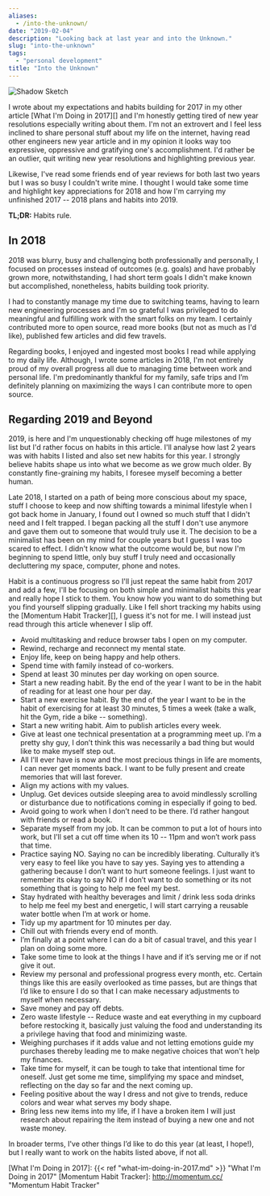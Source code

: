 ```yaml
---
aliases:
  - /into-the-unknown/
date: "2019-02-04"
description: "Looking back at last year and into the Unknown."
slug: "into-the-unknown"
tags:
  - "personal development"
title: "Into the Unknown"
---
```



![Shadow Sketch][]


I wrote about my expectations and habits building for 2017 in my other article [What I'm Doing in 2017][] and I'm honestly getting tired of new year resolutions especially writing about them. I'm not an extrovert and I feel less inclined to share personal stuff about my life on the internet, having read other engineers new year article and in my opinion it looks way too expressive, oppressive and gratifying one's accomplishment. I'd rather be an outlier, quit writing new year resolutions and highlighting previous year.

Likewise, I've read some friends end of year reviews for both last two years but I was so busy I couldn't write mine. I thought I would take some time and highlight key appreciations for 2018 and how I'm carrying my unfinished 2017 -- 2018 plans and habits into 2019.


**TL;DR:** Habits rule.


## In 2018

2018 was blurry, busy and challenging both professionally and personally, I focused on processes instead of outcomes (e.g. goals) and have probably grown more, notwithstanding, I had short term goals I didn't make known but accomplished, nonetheless, habits building took priority.

I had to constantly manage my time due to switching teams, having to learn new engineering processes and I'm so grateful I was privileged to do meaningful and fulfilling work with the smart folks on my team. I certainly contributed more to open source, read more books (but not as much as I'd like), published few articles and did few travels.

Regarding books, I enjoyed and ingested most books I read while applying to my daily life. Although, I wrote some articles in 2018, I'm not entirely proud of my overall progress all due to managing time between work and personal life. I'm predominantly thankful for my family, safe trips and I’m definitely planning on maximizing the ways I can contribute more to open source.


## Regarding 2019 and Beyond

2019, is here and I'm unquestionably checking off huge milestones of my list but I'd rather focus on habits in this article. I'll analyse how last 2 years was with habits I listed and also set new habits for this year. I strongly believe habits shape us into what we become as we grow much older. By constantly fine-graining my habits, I foresee myself becoming a better human.

Late 2018, I started on a path of being more conscious about my space, stuff I choose to keep and now shifting towards a minimal lifestyle when I got back home in January, I found out I owned so much stuff that I didn't need and I felt trapped. I began packing all the stuff I don't use anymore and gave them out to someone that would truly use it. The decision to be a minimalist has been on my mind for couple years but I guess I was too scared to effect. I didn't know what the outcome would be, but now I'm beginning to spend little, only buy stuff I truly need and occasionally decluttering my space, computer, phone and notes.

Habit is a continuous progress so I'll just repeat the same habit from 2017 and add a few, I'll be focusing on both simple and minimalist habits this year and really hope I stick to them. You know how you want to do something but you find yourself slipping gradually. Like I fell short tracking my habits using the [Momentum Habit Tracker][], I guess it's not for me. I will instead just read through this article whenever I slip off.

- Avoid multitasking and reduce browser tabs I open on my computer.
- Rewind, recharge and reconnect my mental state.
- Enjoy life, keep on being happy and help others.
- Spend time with family instead of co-workers.
- Spend at least 30 minutes per day working on open source.
- Start a new reading habit. By the end of the year I want to be in the habit of reading for at least one hour per day.
- Start a new exercise habit. By the end of the year I want to be in the habit of exercising for at least 30 minutes, 5 times a week (take a walk, hit the Gym, ride a bike -- something).
- Start a new writing habit. Aim to publish articles every week.
- Give at least one technical presentation at a programming meet up. I’m a pretty shy guy, I don’t think this was necessarily a bad thing but would like to make myself step out.
- All I'll ever have is now and the most precious things in life are moments, I can never get moments back. I want to be fully present and create memories that will last forever.
- Align my actions with my values.
- Unplug. Get devices outside sleeping area to avoid mindlessly scrolling or disturbance due to notifications coming in especially if going to bed.
- Avoid going to work when I don’t need to be there. I’d rather hangout with friends or read a book.
- Separate myself from my job. It can be common to put a lot of hours into work, but I'll set a cut off time when its 10 -- 11pm and won’t work pass that time.
- Practice saying NO. Saying no can be incredibly liberating. Culturally it’s very easy to feel like you have to say yes. Saying yes to attending a gathering because I don’t want to hurt someone feelings. I just want to remember its okay to say NO if I don’t want to do something or its not something that is going to help me feel my best.
- Stay hydrated with healthy beverages and limit / drink less soda drinks to help me feel my best and energetic, I will start carrying a reusable water bottle when I’m at work or home.
- Tidy up my apartment for 10 minutes per day.
- Chill out with friends every end of month.
- I’m finally at a point where I can do a bit of casual travel, and this year I plan on doing some more.
- Take some time to look at the things I have and if it’s serving me or if not give it out.
- Review my personal and professional progress every month, etc. Certain things like this are easily overlooked as time passes, but are things that I’d like to ensure I do so that I can make necessary adjustments to myself when necessary.
- Save money and pay off debts.
- Zero waste lifestyle -- Reduce waste and eat everything in my cupboard before restocking it, basically just valuing the food and understanding its a privilege having that food and minimizing waste.
- Weighing purchases if it adds value and not letting emotions guide my purchases thereby leading me to make negative choices that won't help my finances.
- Take time for myself, it can be tough to take that intentional time for oneself. Just get some me time, simplifying my space and mindset, reflecting on the day so far and the next coming up.
- Feeling positive about the way I dress and not give to trends, reduce colors and wear what serves my body shape.
- Bring less new items into my life, if I have a broken item I will just research about repairing the item instead of buying a new one and not waste money.

In broader terms, I've other things I’d like to do this year (at least, I hope!), but I really want to work on the habits listed above, if not all.

  [Shadow Sketch]: /static/images/2019/shadow-sketch.jpg "Shadow Sketch"
  [What I'm Doing in 2017]: {{< ref "what-im-doing-in-2017.md" >}} "What I'm Doing in 2017"
  [Momentum Habit Tracker]: http://momentum.cc/ "Momentum Habit Tracker"
